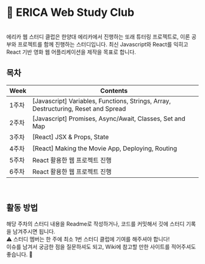 # :crown:  ERICA Web Study Club
<br>
에리카 웹 스터디 클럽은 한양대 에리카에서 진행하는 또래 튜터링 프로젝트로, 이론 공부와 프로젝트를 함께 진행하는 스터디입니다.
최신 Javascript와 React를 익히고 React 기반 영화 웹 어플리케이션을 제작을 목표로 합니다.
<br>

## 목차
Week| Contents |
-----|-----|
1주차 | [Javascript] Variables, Functions, Strings, Array, Destructuring, Reset and Spread |
2주차 | [Javascript] Promises, Async/Await, Classes, Set and Map |
3주차 | [React] JSX & Props, State |
4주차 | [React] Making the Movie App, Deploying, Routing |
5주차 | React 활용한 웹 프로젝트 진행 |
6주차 | React 활용한 웹 프로젝트 진행 |
<br>

## 활동 방법
해당 주차의 스터디 내용을 Readme로 작성하거나, 코드를 커밋해서 깃에 스터디 기록을 남겨주시면 됩니다.
<br>:warning: 스터디 멤버는 한 주에 최소 1번 스터디 클럽에 기여를 해주셔야 합니다!
<br> 이슈를 남겨서 궁금한 점을 질문하셔도 되고, Wiki에 참고할 만한 사이트를 적어주셔도 좋습니다. :clap:
